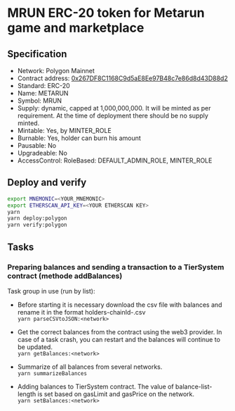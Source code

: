 # MRUN ERC-20 token for Metarun game and marketplace

## Specification

* Network: Polygon Mainnet
* Contract address: [0x267DF8C1168C9d5aE8Ee97B48c7e86d8d43D88d2](https://polygonscan.com/address/0x267df8c1168c9d5ae8ee97b48c7e86d8d43d88d2#readContract)
* Standard: ERC-20
* Name: METARUN
* Symbol: MRUN
* Supply: dynamic, capped at 1,000,000,000. It will be minted as per requirement. At the time of deployment there should be no supply minted.
* Mintable: Yes, by MINTER_ROLE
* Burnable: Yes, holder can burn his amount
* Pausable: No
* Upgradeable: No
* AccessControl: RoleBased: DEFAULT_ADMIN_ROLE, MINTER_ROLE

## Deploy and verify

```sh
export MNEMONIC=<YOUR_MNEMONIC>
export ETHERSCAN_API_KEY=<YOUR ETHERSCAN KEY>
yarn
yarn deploy:polygon
yarn verify:polygon
```

## Tasks

### Preparing balances and sending a transaction to a TierSystem contract (methode addBalances)

Task group in use (run by list):
* Before starting it is necessary download the csv file with balances and rename it in the format holders-chainId-<chainId>.csv  
`yarn parseCSVtoJSON:<network>`

* Get the correct balances from the contract using the web3 provider.  In case of a task crash, you can restart and the balances will continue to be updated.  
`yarn getBalances:<network>`  

* Summarize of all balances from several networks.  
`yarn summarizeBalances`

* Adding balances to TierSystem contract. The value of balance-list-length is set based on gasLimit and gasPrice on the network.  
`yarn setBalances:<network>`